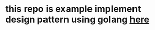 # this repo is example implement design pattern using golang <a href="https://refactoring.guru/design-patterns/">here</a>

